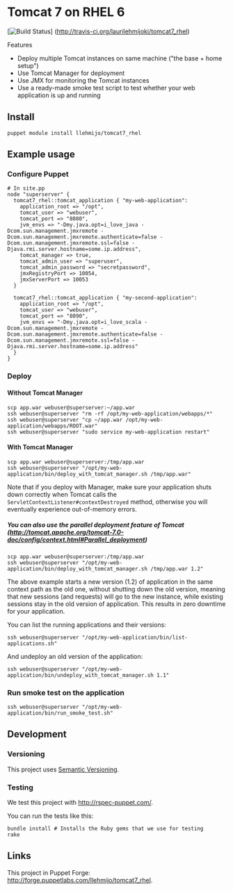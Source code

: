 # Tomcat 7 on RHEL 6
[![Build Status](https://secure.travis-ci.org/laurilehmijoki/tomcat7_rhel.png)]
(http://travis-ci.org/laurilehmijoki/tomcat7_rhel)

Features

* Deploy multiple Tomcat instances on same machine ("the base + home setup")
* Use Tomcat Manager for deployment
* Use JMX for monitoring the Tomcat instances
* Use a ready-made smoke test script to test whether your web application is up and running

## Install

    puppet module install llehmijo/tomcat7_rhel

## Example usage

### Configure Puppet

    # In site.pp
    node "superserver" {
      tomcat7_rhel::tomcat_application { "my-web-application":
        application_root => "/opt",
        tomcat_user => "webuser",
        tomcat_port => "8080",
        jvm_envs => "-Dmy.java.opt=i_love_java -Dcom.sun.management.jmxremote -Dcom.sun.management.jmxremote.authenticate=false -Dcom.sun.management.jmxremote.ssl=false -Djava.rmi.server.hostname=some.ip.address",
        tomcat_manager => true,
        tomcat_admin_user => "superuser",
        tomcat_admin_password => "secretpassword",
        jmxRegistryPort => 10054,
        jmxServerPort => 10053
      }

      tomcat7_rhel::tomcat_application { "my-second-application":
        application_root => "/opt",
        tomcat_user => "webuser",
        tomcat_port => "8090",
        jvm_envs => "-Dmy.java.opt=i_love_scala -Dcom.sun.management.jmxremote -Dcom.sun.management.jmxremote.authenticate=false -Dcom.sun.management.jmxremote.ssl=false -Djava.rmi.server.hostname=some.ip.address"
      }
    }

### Deploy

#### Without Tomcat Manager

    scp app.war webuser@superserver:~/app.war
    ssh webuser@superserver "rm -rf /opt/my-web-application/webapps/*"
    ssh webuser@superserver "cp ~/app.war /opt/my-web-application/webapps/ROOT.war"
    ssh webuser@superserver "sudo service my-web-application restart"

#### With Tomcat Manager

    scp app.war webuser@superserver:/tmp/app.war
    ssh webuser@superserver "/opt/my-web-application/bin/deploy_with_tomcat_manager.sh /tmp/app.war"

Note that if you deploy with Manager, make sure your application shuts down correctly when Tomcat calls the
`ServletContextListener#contextDestroyed` method, otherwise you will eventually experience out-of-memory errors.

#####  You can also use the parallel deployment feature of Tomcat (http://tomcat.apache.org/tomcat-7.0-doc/config/context.html#Parallel_deployment)

    scp app.war webuser@superserver:/tmp/app.war
    ssh webuser@superserver "/opt/my-web-application/bin/deploy_with_tomcat_manager.sh /tmp/app.war 1.2"

The above example starts a new version (1.2) of application in the same context path as the old one, without shutting down the old version,
meaning that new sessions (and requests) will go to the new instance, while existing sessions stay in the old version of application.
This results in zero downtime for your application.

You can list the running applications and their versions:

	ssh webuser@superserver "/opt/my-web-application/bin/list-applications.sh"

And undeploy an old version of the application:

	ssh webuser@superserver "/opt/my-web-application/bin/undeploy_with_tomcat_manager.sh 1.1"

### Run smoke test on the application

    ssh webuser@superserver "/opt/my-web-application/bin/run_smoke_test.sh"

## Development

### Versioning

This project uses [Semantic Versioning](http://semver.org).

### Testing

We test this project with <http://rspec-puppet.com/>.

You can run the tests like this:

    bundle install # Installs the Ruby gems that we use for testing
    rake

## Links

This project in Puppet Forge:
<http://forge.puppetlabs.com/llehmijo/tomcat7_rhel>.
